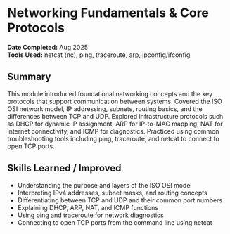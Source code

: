 # Networking Fundamentals & Core Protocols

**Date Completed:** Aug 2025  
**Tools Used:** netcat (nc), ping, traceroute, arp, ipconfig/ifconfig

## Summary
This module introduced foundational networking concepts and the key protocols that support communication between systems. Covered the ISO OSI network model, IP addressing, subnets, routing basics, and the differences between TCP and UDP. Explored infrastructure protocols such as DHCP for dynamic IP assignment, ARP for IP-to-MAC mapping, NAT for internet connectivity, and ICMP for diagnostics. Practiced using common troubleshooting tools including ping, traceroute, and netcat to connect to open TCP ports.

## Skills Learned / Improved
- Understanding the purpose and layers of the ISO OSI model
- Interpreting IPv4 addresses, subnet masks, and routing concepts
- Differentiating between TCP and UDP and their common port numbers
- Explaining DHCP, ARP, NAT, and ICMP functions
- Using ping and traceroute for network diagnostics
- Connecting to open TCP ports from the command line using netcat
